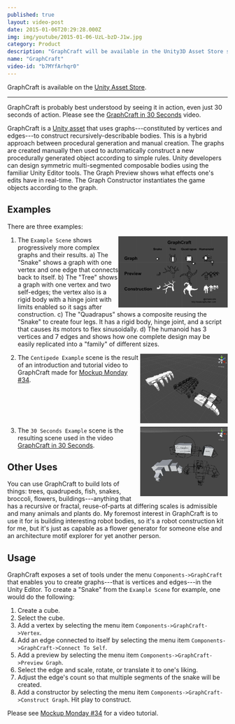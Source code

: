```yaml
---
published: true
layout: video-post
date: 2015-01-06T20:29:28.000Z
img: img/youtube/2015-01-06-UzL-bzD-J1w.jpg
category: Product
description: "GraphCraft will be available in the Unity3D Asset Store soon. More info and a longer video available here: http://seawisphunter.com/mockup%20monday/2015/01/05/mockup-monday-34-graphcraft-for-unity3d/"
name: "GraphCraft"
video-id: "b7MYfArhqr0"
---
```

GraphCraft is available on the [Unity Asset Store](http://u3d.as/content/seawisp-hunter-llc/graph-craft/b1o).

* * *

GraphCraft is probably best understood by seeing it in action, even
just 30 seconds of action. Please see the
[GraphCraft in 30 Seconds](https://www.youtube.com/watch?v=b7MYfArhqr0)
video.

GraphCraft is a
[Unity asset](http://u3d.as/content/seawisp-hunter-llc/graph-craft/b1o)
that uses graphs---constituted by vertices and edges---to
construct recursively-describable bodies.  This is a hybrid approach
between procedural generation and manual creation.  The graphs are
created manually then used to automatically construct a new
procedurally generated object according to simple rules.  Unity
developers can design symmetric multi-segmented composable bodies
using the familiar Unity Editor tools.  The Graph Preview shows what
effects one's edits have in real-time.  The Graph Constructor
instantiates the game objects according to the graph.

Examples
--------

There are three examples:

1. <a href="/img/graphcraft-example.png"><img src="/img/graphcraft-example.png" style="float:right;" width="250px"></a>The `Example Scene` shows progressively more complex graphs and
   their results.  a) The "Snake" shows a graph with one vertex and
   one edge that connects back to itself.  b) The "Tree" shows a graph
   with one vertex and two self-edges; the vertex also is a rigid body
   with a hinge joint with limits enabled so it sags after
   construction. c) The "Quadrapus" shows a composite reusing the
   "Snake" to create four legs.  It has a rigid body, hinge joint, and
   a script that causes its motors to flex sinusoidally. d) The
   humanoid has 3 vertices and 7 edges and shows how one complete
   design may be easily replicated into a "family" of different sizes.

2. <a href="/img/graphcraft-centipede-example.png"><img src="/img/graphcraft-centipede-example.png" style="float:right;" width="200px"></a>The `Centipede Example` scene is the result of an introduction and
   tutorial video to GraphCraft made for
   [Mockup Monday #34](http://seawisphunter.com/mockup%20monday/2015/01/05/mockup-monday-34-graphcraft-for-unity3d/).<br><br><br><br><br><br>

3. <a href="/img/graphcraft-30-seconds-example.png"><img src="/img/graphcraft-30-seconds-example.png" style="float:right;" width="200px"></a>The `30 Seconds Example` scene is the resulting scene used in the
   video
   [GraphCraft in 30 Seconds](https://www.youtube.com/watch?v=b7MYfArhqr0).

Other Uses
----------

You can use GraphCraft to build lots of things: trees, quadrupeds,
fish, snakes, broccoli, flowers, buildings---anything that has a
recursive or fractal, reuse-of-parts at differing scales is admissible
and many animals and plants do.  My foremost interest in GraphCraft is
to use it for is building interesting robot bodies, so it's a robot
construction kit for me, but it's just as capable as a flower
generator for someone else and an architecture motif explorer for yet
another person.

Usage
-----

GraphCraft exposes a set of tools under the menu
`Components->GraphCraft` that enables you to create graphs---that is
vertices and edges---in the Unity Editor.  To create a "Snake" from the `Example Scene` for example, one would do the following:

1. Create a cube.
2. Select the cube.
3. Add a vertex by selecting the menu item `Components->GraphCraft->Vertex`.
4. Add an edge connected to itself by selecting the menu item `Components->GraphCraft->Connect To Self`.
5. Add a preview by selecting the menu item `Components->GraphCraft->Preview Graph`.
6. Select the edge and scale, rotate, or translate it to one's liking.
7. Adjust the edge's count so that multiple segments of the snake will
be created.
8. Add a constructor by selecting the menu item `Components->GraphCraft->Construct Graph`.  Hit play to construct.

Please see
[Mockup Monday #34](http://seawisphunter.com/mockup%20monday/2015/01/05/mockup-monday-34-graphcraft-for-unity3d/)
for a video tutorial.
